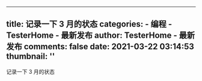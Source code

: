 
---
title: 记录一下 3 月的状态
categories: 
    - 编程
    - TesterHome - 最新发布
author: TesterHome - 最新发布
comments: false
date: 2021-03-22 03:14:53
thumbnail: ''
---

<div>   
记录一下 3 月的状态  
</div>
            